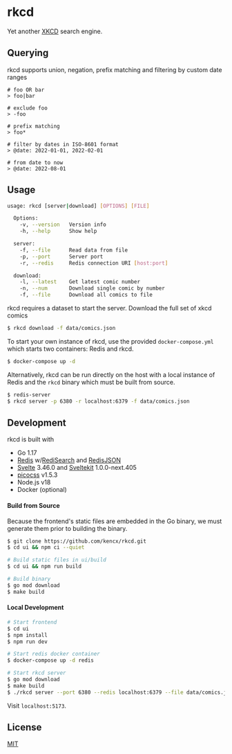 # rkcd

Yet another [XKCD](https://xkcd.com) search engine.

## Querying
rkcd supports union, negation, prefix matching and filtering by custom date ranges
```text
# foo OR bar
> foo|bar

# exclude foo
> -foo

# prefix matching
> foo*

# filter by dates in ISO-8601 format
> @date: 2022-01-01, 2022-02-01

# from date to now
> @date: 2022-08-01
```

## Usage
```bash
usage: rkcd [server|download] [OPTIONS] [FILE]

  Options:
    -v, --version   Version info
    -h, --help	    Show help

  server:
    -f, --file      Read data from file
    -p, --port      Server port
    -r, --redis     Redis connection URI [host:port]

  download:
    -l, --latest    Get latest comic number
    -n, --num       Download single comic by number
    -f, --file	    Download all comics to file
```

rkcd requires a dataset to start the server. Download the full set of xkcd comics

```bash
$ rkcd download -f data/comics.json
```

To start your own instance of rkcd, use the provided `docker-compose.yml` which starts two containers: Redis and rkcd.

```bash
$ docker-compose up -d
```

Alternatively, rkcd can be run directly on the host with a local instance of Redis and the `rkcd` binary which must be built from source.

```bash
$ redis-server
$ rkcd server -p 6380 -r localhost:6379 -f data/comics.json
```

## Development
rkcd is built with

- Go 1.17
- [Redis](https://redis.io/) w/[RediSearch](https://redis.io/docs/stack/search/) and [RedisJSON](https://redis.io/docs/stack/json/)
- [Svelte](https://svelte.dev/) 3.46.0 and [Sveltekit](https://kit.svelte.dev/) 1.0.0-next.405
- [picocss](https://picocss.com/) v1.5.3
- Node.js v18
- Docker (optional)

#### Build from Source
Because the frontend's static files are embedded in the Go binary, we must generate them prior to building the binary.

```bash
$ git clone https://github.com/kencx/rkcd.git
$ cd ui && npm ci --quiet

# Build static files in ui/build
$ cd ui && npm run build

# Build binary
$ go mod download
$ make build
```

#### Local Development
```bash
# Start frontend
$ cd ui
$ npm install
$ npm run dev

# Start redis docker container
$ docker-compose up -d redis

# Start rkcd server
$ go mod download
$ make build
$ ./rkcd server --port 6380 --redis localhost:6379 --file data/comics.json
```

Visit `localhost:5173`.

<!-- ## Deployment -->

## License

[MIT](LICENSE)
